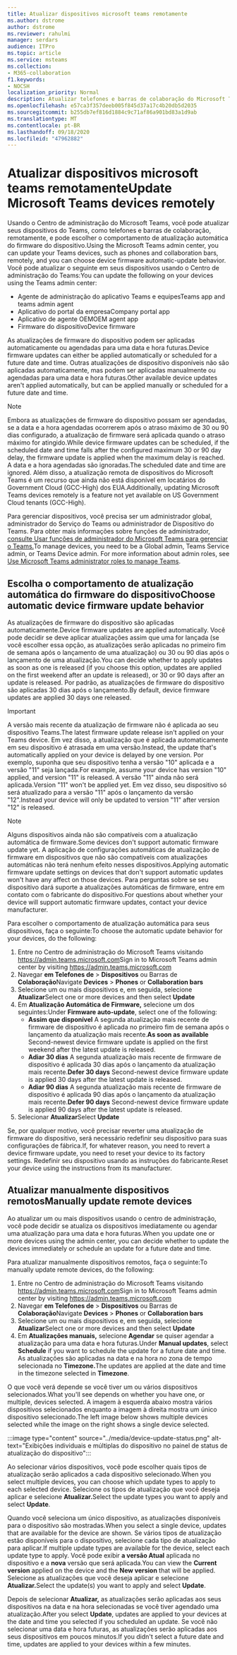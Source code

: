 ```yaml
---
title: Atualizar dispositivos microsoft teams remotamente
ms.author: dstrome
author: dstrome
ms.reviewer: rahulmi
manager: serdars
audience: ITPro
ms.topic: article
ms.service: msteams
ms.collection:
- M365-collaboration
f1.keywords:
- NOCSH
localization_priority: Normal
description: Atualizar telefones e barras de colaboração do Microsoft Teams remotamente usando o Centro de administração do Teams
ms.openlocfilehash: e57ca3f357deeb005f845d37a17c4b20db5d2035
ms.sourcegitcommit: b255db7ef816d1884c9c71af86a901bd83a1d9ab
ms.translationtype: MT
ms.contentlocale: pt-BR
ms.lasthandoff: 09/18/2020
ms.locfileid: "47962882"
---
```

# <a name="update-microsoft-teams-devices-remotely"></a><span data-ttu-id="73440-103">Atualizar dispositivos microsoft teams remotamente</span><span class="sxs-lookup"><span data-stu-id="73440-103">Update Microsoft Teams devices remotely</span></span>

<span data-ttu-id="73440-104">Usando o Centro de administração do Microsoft Teams, você pode atualizar seus dispositivos do Teams, como telefones e barras de colaboração, remotamente, e pode escolher o comportamento de atualização automática do firmware do dispositivo.</span><span class="sxs-lookup"><span data-stu-id="73440-104">Using the Microsoft Teams admin center, you can update your Teams devices, such as phones and collaboration bars, remotely, and you can choose device firmware automatic-update behavior.</span></span> <span data-ttu-id="73440-105">Você pode atualizar o seguinte em seus dispositivos usando o Centro de administração do Teams:</span><span class="sxs-lookup"><span data-stu-id="73440-105">You can update the following on your devices using the Teams admin center:</span></span>

- <span data-ttu-id="73440-106">Agente de administração do aplicativo Teams e equipes</span><span class="sxs-lookup"><span data-stu-id="73440-106">Teams app and teams admin agent</span></span>
- <span data-ttu-id="73440-107">Aplicativo do portal da empresa</span><span class="sxs-lookup"><span data-stu-id="73440-107">Company portal app</span></span>
- <span data-ttu-id="73440-108">Aplicativo de agente OEM</span><span class="sxs-lookup"><span data-stu-id="73440-108">OEM agent app</span></span>
- <span data-ttu-id="73440-109">Firmware do dispositivo</span><span class="sxs-lookup"><span data-stu-id="73440-109">Device firmware</span></span>

<span data-ttu-id="73440-110">As atualizações de firmware do dispositivo podem ser aplicadas automaticamente ou agendadas para uma data e hora futuras.</span><span class="sxs-lookup"><span data-stu-id="73440-110">Device firmware updates can either be applied automatically or scheduled for a future date and time.</span></span> <span data-ttu-id="73440-111">Outras atualizações de dispositivo disponíveis não são aplicadas automaticamente, mas podem ser aplicadas manualmente ou agendadas para uma data e hora futuras.</span><span class="sxs-lookup"><span data-stu-id="73440-111">Other available device updates aren't applied automatically, but can be applied manually or scheduled for a future date and time.</span></span>

> [!NOTE]
> <span data-ttu-id="73440-112">Embora as atualizações de firmware do dispositivo possam ser agendadas, se a data e a hora agendadas ocorrerem após o atraso máximo de 30 ou 90 dias configurado, a atualização de firmware será aplicada quando o atraso máximo for atingido.</span><span class="sxs-lookup"><span data-stu-id="73440-112">While device firmware updates can be scheduled, if the scheduled date and time falls after the configured maximum 30 or 90 day delay, the firmware update is applied when the maximum delay is reached.</span></span> <span data-ttu-id="73440-113">A data e a hora agendadas são ignoradas.</span><span class="sxs-lookup"><span data-stu-id="73440-113">The scheduled date and time are ignored.</span></span> <span data-ttu-id="73440-114">Além disso, a atualização remota de dispositivos do Microsoft Teams é um recurso que ainda não está disponível em locatários do Government Cloud (GCC-High) dos EUA.</span><span class="sxs-lookup"><span data-stu-id="73440-114">Additionally, updating Microsoft Teams devices remotely is a feature not yet available on US Government Cloud tenants (GCC-High).</span></span>

<span data-ttu-id="73440-115">Para gerenciar dispositivos, você precisa ser um administrador global, administrador do Serviço do Teams ou administrador de Dispositivo do Teams. Para obter mais informações sobre funções de administrador, [consulte Usar funções de administrador do Microsoft Teams para gerenciar o Teams.](../using-admin-roles.md)</span><span class="sxs-lookup"><span data-stu-id="73440-115">To manage devices, you need to be a Global admin, Teams Service admin, or Teams Device admin. For more information about admin roles, see [Use Microsoft Teams administrator roles to manage Teams](../using-admin-roles.md).</span></span>

## <a name="choose-automatic-device-firmware-update-behavior"></a><span data-ttu-id="73440-116">Escolha o comportamento de atualização automática do firmware do dispositivo</span><span class="sxs-lookup"><span data-stu-id="73440-116">Choose automatic device firmware update behavior</span></span>

<span data-ttu-id="73440-117">As atualizações de firmware do dispositivo são aplicadas automaticamente.</span><span class="sxs-lookup"><span data-stu-id="73440-117">Device firmware updates are applied automatically.</span></span> <span data-ttu-id="73440-118">Você pode decidir se deve aplicar atualizações assim que uma for lançada (se você escolher essa opção, as atualizações serão aplicadas no primeiro fim de semana após o lançamento de uma atualização) ou 30 ou 90 dias após o lançamento de uma atualização.</span><span class="sxs-lookup"><span data-stu-id="73440-118">You can decide whether to apply updates as soon as one is released (if you choose this option, updates are applied on the first weekend after an update is released), or 30 or 90 days after an update is released.</span></span> <span data-ttu-id="73440-119">Por padrão, as atualizações de firmware do dispositivo são aplicadas 30 dias após o lançamento.</span><span class="sxs-lookup"><span data-stu-id="73440-119">By default, device firmware updates are applied 30 days one released.</span></span>

> [!IMPORTANT]
> <span data-ttu-id="73440-120">A versão mais recente da atualização de firmware não é aplicada ao seu dispositivo Teams.</span><span class="sxs-lookup"><span data-stu-id="73440-120">The latest firmware update release isn't applied on your Teams device.</span></span> <span data-ttu-id="73440-121">Em vez disso, a atualização que é aplicada automaticamente em seu dispositivo é atrasada em uma versão.</span><span class="sxs-lookup"><span data-stu-id="73440-121">Instead, the update that's automatically applied on your device is delayed by one version.</span></span> <span data-ttu-id="73440-122">Por exemplo, suponha que seu dispositivo tenha a versão "10" aplicada e a versão "11" seja lançada.</span><span class="sxs-lookup"><span data-stu-id="73440-122">For example, assume your device has version "10" applied, and version "11" is released.</span></span> <span data-ttu-id="73440-123">A versão "11" ainda não será aplicada.</span><span class="sxs-lookup"><span data-stu-id="73440-123">Version "11" won't be applied yet.</span></span> <span data-ttu-id="73440-124">Em vez disso, seu dispositivo só será atualizado para a versão "11" após o lançamento da versão "12".</span><span class="sxs-lookup"><span data-stu-id="73440-124">Instead your device will only be updated to version "11" after version "12" is released.</span></span>

> [!NOTE]
> <span data-ttu-id="73440-125">Alguns dispositivos ainda não são compatíveis com a atualização automática de firmware.</span><span class="sxs-lookup"><span data-stu-id="73440-125">Some devices don't support automatic firmware update yet.</span></span> <span data-ttu-id="73440-126">A aplicação de configurações automáticas de atualização de firmware em dispositivos que não são compatíveis com atualizações automáticas não terá nenhum efeito nesses dispositivos.</span><span class="sxs-lookup"><span data-stu-id="73440-126">Applying automatic firmware update settings on devices that don't support automatic updates won't have any affect on those devices.</span></span> <span data-ttu-id="73440-127">Para perguntas sobre se seu dispositivo dará suporte a atualizações automáticas de firmware, entre em contato com o fabricante do dispositivo.</span><span class="sxs-lookup"><span data-stu-id="73440-127">For questions about whether your device will support automatic firmware updates, contact your device manufacturer.</span></span>

<span data-ttu-id="73440-128">Para escolher o comportamento de atualização automática para seus dispositivos, faça o seguinte:</span><span class="sxs-lookup"><span data-stu-id="73440-128">To choose the automatic update behavior for your devices, do the following:</span></span>

1. <span data-ttu-id="73440-129">Entre no Centro de administração do Microsoft Teams visitando https://admin.teams.microsoft.com</span><span class="sxs-lookup"><span data-stu-id="73440-129">Sign in to Microsoft Teams admin center by visiting https://admin.teams.microsoft.com</span></span>
2. <span data-ttu-id="73440-130">Navegar **em Telefones de**  >  **Dispositivos** ou Barras de **Colaboração**</span><span class="sxs-lookup"><span data-stu-id="73440-130">Navigate **Devices** > **Phones** or **Collaboration bars**</span></span>
3. <span data-ttu-id="73440-131">Selecione um ou mais dispositivos e, em seguida, selecione **Atualizar**</span><span class="sxs-lookup"><span data-stu-id="73440-131">Select one or more devices and then select **Update**</span></span>
4. <span data-ttu-id="73440-132">Em **Atualização Automática de Firmware,** selecione um dos seguintes:</span><span class="sxs-lookup"><span data-stu-id="73440-132">Under **Firmware auto-update**, select one of the following:</span></span>
    - <span data-ttu-id="73440-133">**Assim que disponível** A segunda atualização mais recente de firmware de dispositivo é aplicada no primeiro fim de semana após o lançamento da atualização mais recente.</span><span class="sxs-lookup"><span data-stu-id="73440-133">**As soon as available** Second-newest device firmware update is applied on the first weekend after the latest update is released.</span></span>
    - <span data-ttu-id="73440-134">**Adiar 30 dias** A segunda atualização mais recente de firmware de dispositivo é aplicada 30 dias após o lançamento da atualização mais recente.</span><span class="sxs-lookup"><span data-stu-id="73440-134">**Defer 30 days** Second-newest device firmware update is applied 30 days after the latest update is released.</span></span>
    - <span data-ttu-id="73440-135">**Adiar 90 dias** A segunda atualização mais recente de firmware de dispositivo é aplicada 90 dias após o lançamento da atualização mais recente.</span><span class="sxs-lookup"><span data-stu-id="73440-135">**Defer 90 days** Second-newest device firmware update is applied 90 days after the latest update is released.</span></span>
5. <span data-ttu-id="73440-136">Selecionar **Atualizar**</span><span class="sxs-lookup"><span data-stu-id="73440-136">Select **Update**</span></span>

<span data-ttu-id="73440-137">Se, por qualquer motivo, você precisar reverter uma atualização de firmware do dispositivo, será necessário redefinir seu dispositivo para suas configurações de fábrica.</span><span class="sxs-lookup"><span data-stu-id="73440-137">If, for whatever reason, you need to revert a device firmware update, you need to reset your device to its factory settings.</span></span> <span data-ttu-id="73440-138">Redefinir seu dispositivo usando as instruções do fabricante.</span><span class="sxs-lookup"><span data-stu-id="73440-138">Reset your device using the instructions from its manufacturer.</span></span>  

## <a name="manually-update-remote-devices"></a><span data-ttu-id="73440-139">Atualizar manualmente dispositivos remotos</span><span class="sxs-lookup"><span data-stu-id="73440-139">Manually update remote devices</span></span>

<span data-ttu-id="73440-140">Ao atualizar um ou mais dispositivos usando o centro de administração, você pode decidir se atualiza os dispositivos imediatamente ou agendar uma atualização para uma data e hora futuras.</span><span class="sxs-lookup"><span data-stu-id="73440-140">When you update one or more devices using the admin center, you can decide whether to update the devices immediately or schedule an update for a future date and time.</span></span>

<span data-ttu-id="73440-141">Para atualizar manualmente dispositivos remotos, faça o seguinte:</span><span class="sxs-lookup"><span data-stu-id="73440-141">To manually update remote devices, do the following:</span></span>

1. <span data-ttu-id="73440-142">Entre no Centro de administração do Microsoft Teams visitando https://admin.teams.microsoft.com</span><span class="sxs-lookup"><span data-stu-id="73440-142">Sign in to Microsoft Teams admin center by visiting https://admin.teams.microsoft.com</span></span>
2. <span data-ttu-id="73440-143">Navegar **em Telefones de**  >  **Dispositivos** ou Barras de **Colaboração**</span><span class="sxs-lookup"><span data-stu-id="73440-143">Navigate  **Devices** > **Phones** or **Collaboration bars**</span></span>
3. <span data-ttu-id="73440-144">Selecione um ou mais dispositivos e, em seguida, selecione **Atualizar**</span><span class="sxs-lookup"><span data-stu-id="73440-144">Select one or more devices and then select **Update**</span></span>
4. <span data-ttu-id="73440-145">Em **Atualizações manuais,** selecione **Agendar** se quiser agendar a atualização para uma data e hora futuras.</span><span class="sxs-lookup"><span data-stu-id="73440-145">Under **Manual updates**, select **Schedule** if you want to schedule the update for a future date and time.</span></span> <span data-ttu-id="73440-146">As atualizações são aplicadas na data e na hora no zona de tempo selecionada no **Timezone.**</span><span class="sxs-lookup"><span data-stu-id="73440-146">The updates are applied at the date and time in the timezone selected in **Timezone**.</span></span>

<span data-ttu-id="73440-147">O que você verá depende se você tiver um ou vários dispositivos selecionados.</span><span class="sxs-lookup"><span data-stu-id="73440-147">What you'll see depends on whether you have one, or multiple, devices selected.</span></span> <span data-ttu-id="73440-148">A imagem à esquerda abaixo mostra vários dispositivos selecionados enquanto a imagem à direita mostra um único dispositivo selecionado.</span><span class="sxs-lookup"><span data-stu-id="73440-148">The left image below shows multiple devices selected while the image on the right shows a single device selected.</span></span>

:::image type="content" source="../media/device-update-status.png" alt-text="Exibições individuais e múltiplas do dispositivo no painel de status de atualização do dispositivo":::

<span data-ttu-id="73440-150">Ao selecionar vários dispositivos, você pode escolher quais tipos de atualização serão aplicados a cada dispositivo selecionado.</span><span class="sxs-lookup"><span data-stu-id="73440-150">When you select multiple devices, you can choose which update types to apply to each selected device.</span></span> <span data-ttu-id="73440-151">Selecione os tipos de atualização que você deseja aplicar e selecione **Atualizar.**</span><span class="sxs-lookup"><span data-stu-id="73440-151">Select the update types you want to apply and select **Update**.</span></span>

<span data-ttu-id="73440-152">Quando você seleciona um único dispositivo, as atualizações disponíveis para o dispositivo são mostradas.</span><span class="sxs-lookup"><span data-stu-id="73440-152">When you select a single device, updates that are available for the device are shown.</span></span> <span data-ttu-id="73440-153">Se vários tipos de atualização estão disponíveis para o dispositivo, selecione cada tipo de atualização para aplicar.</span><span class="sxs-lookup"><span data-stu-id="73440-153">If multiple update types are available for the device, select each update type to apply.</span></span> <span data-ttu-id="73440-154">Você pode exibir **a versão Atual** aplicada no dispositivo e a **nova** versão que será aplicada.</span><span class="sxs-lookup"><span data-stu-id="73440-154">You can view the **Current version** applied on the device and the **New version** that will be applied.</span></span> <span data-ttu-id="73440-155">Selecione as atualizações que você deseja aplicar e selecione **Atualizar.**</span><span class="sxs-lookup"><span data-stu-id="73440-155">Select the update(s) you want to apply and select **Update**.</span></span>

<span data-ttu-id="73440-156">Depois de selecionar **Atualizar,** as atualizações serão aplicadas aos seus dispositivos na data e na hora selecionadas se você tiver agendado uma atualização.</span><span class="sxs-lookup"><span data-stu-id="73440-156">After you select **Update**, updates are applied to your devices at the date and time you selected if you scheduled an update.</span></span> <span data-ttu-id="73440-157">Se você não selecionar uma data e hora futuras, as atualizações serão aplicadas aos seus dispositivos em poucos minutos.</span><span class="sxs-lookup"><span data-stu-id="73440-157">If you didn't select a future date and time, updates are applied to your devices within a few minutes.</span></span>
